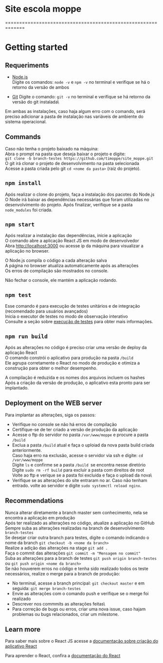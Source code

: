 # Site escola moppe
=============================================================
# Getting started

## Requeriments

- [Node.js](https://nodejs.org/en) \
Digite os comandos: `node -v` e `npm -v` no terminal e verifique se há o retorno da versão de ambos

- [Git](https://github.com/git-for-windows/git/releases/download/v2.42.0.windows.2/Git-2.42.0.2-64-bit.exe)
Digite o comando: `git -v` no terminal e verifique se há retorno da versão do git instalada\

Em ambas as instalações, caso haja algum erro com o comando, será preciso adicionar a pasta de instalação nas variáveis de ambiente do sistema operacional.

## Commands

Caso não tenha o projeto baixado na máquina: \
Abra o prompt na pasta que deseja baixar o projeto e digite:\
`git clone -b branch-testes https://github.com/timoppe/site_moppe.git`\
O git irá clonar o projeto de desenvolvimento na pasta selecionada\
Acesse a pasta criada pelo git `cd <nome da pasta>` (raiz do projeto).

## `npm install`

Após realizar o clone do projeto, faça a instalação dos pacotes do Node.js\
O Node irá baixar as dependências necessárias que foram utilizadas no desenvolvimento do projeto.
Após finalizar, verifique se a pasta `node_modules` foi criada.

## `npm start`

Após realizar a instalação das dependências, inicie a aplicação\
O comando abre a aplicação React JS em modo de desenvolvedor\
Abra [http://localhost:3000](http://localhost:3000) ou acesse ip da máquina para visualizar a aplicação no browser.

O Node.js compila o código a cada alteração salva\
A página no browser atualiza automaticamente após as alterações\
Os erros de compilação são mostrados no console.

Não fechar o console, ele mantém a aplicação rodando.

## `npm test`

Esse comando é para execução de testes unitários e de integração (recomendado para usuários avançados)\
Inicia o executor de testes no modo de observação interativo\
Consulte a seção sobre [execução de testes](https://facebook.github.io/create-react-app/docs/running-tests) para obter mais informações.

## `npm run build`

Após as alterações no código é preciso criar uma versão de deploy da aplicação React\
O comando constrói o aplicativo para produção na pasta `/build`\
Ele agrupa corretamente o React no modo de produção e otimiza a construção para obter o melhor desempenho.

A compilação é reduzida e os nomes dos arquivos incluem os hashes\
Após a criação da versão de produção, o aplicativo esta pronto para ser implantado.

## Deployment on the WEB server

Para implantar as alterações, siga os passos:
- Verifique no console se não há erros de compilação
- Certifique-se de ter criado a versão de produção da aplicação
- Acesse o ftp do servidor no pasta `/var/www/moppe` e procure a pasta `/build`
- Exclua a pasta `/build` atual e faça o uploiad da nova pasta build criada anteriormente.\
Caso haja erro na exclusão, acesse o servidor via ssh e digite: `cd /var/www/moppe`\
Digite `ls` e confirme se a pasta `/build `se encontra nesse diretório\
Digite `sudo rm -rf build` para excluir a pasta com direitos de root\
Volte ao ftp e verique se a pasta foi excluida e faça o upload da nova\
- Verifique se as alterações do site entraram no ar.
Caso não tenham entrado. volte ao servidor e digite `sudo systemctl reload nginx`.

## Recommendations

Nunca alterar diretamente a branch master sem conhecimento, nela se encontra a aplicação em produção\
Após ter realizado as alterações no código, atualize a aplicação no GitHub\
Sempre suba as alterações realizadas na branch de desenvolvimento `branch-testes`\
Se desejar criar outra branch para testes, digite o comando indicando o nome da branch `git checkout -b <nome da branch>`\
Realize a adição das alterações na stage `git add .`\
Faça o commit das alterações `git commit -m "Mensagem no commit"`\
Suba as alterações para a branch de testes `git push origin branch-testes` ou `git push origin <nome da branch>`\
Se não houverem erros no código e tenha sido realizado todos os teste necessários, realize o merge para a branch de produção:
- No terminal, acesse a branch principal: `git checkout master` e em seguida: `git merge branch-testes`
- Envie as alterações com o comando push e verifique se o merge foi realizado
- Descrever nos commmits as alterações feitas\
- Para correção de bugs ou erros, criar uma nova issue, caso hajam problemas ou bugs relacionados, criar um milestone.

## Learn more

Para saber mais sobre o React JS acesse a [documentação sobre criação do aplicativo React](https://facebook.github.io/create-react-app/docs/getting-started)

Para aprender o React, confira a [documentação do React](https://reactjs.org/)
